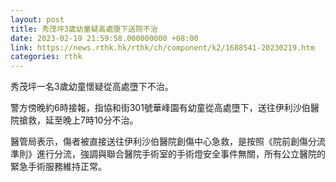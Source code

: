 ```yaml
---
layout: post
title: 秀茂坪3歲幼童疑高處墮下送院不治
date: 2023-02-19 21:59:58.000000000 +08:00
link: https://news.rthk.hk/rthk/ch/component/k2/1688541-20230219.htm
categories: rthk
---
```


秀茂坪一名3歲幼童懷疑從高處墮下不治。

警方傍晚約6時接報，指協和街301號華峰園有幼童從高處墮下，送往伊利沙伯醫院搶救，延至晚上7時10分不治。

醫管局表示，傷者被直接送往伊利沙伯醫院創傷中心急救，是按照《院前創傷分流準則》進行分流，強調與聯合醫院手術室的手術燈安全事件無關，所有公立醫院的緊急手術服務維持正常。
